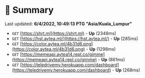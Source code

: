 # 📖 Summary
Last updated: **6/4/2022, 10:49:13 PTG "Asia/Kuala_Lumpur"**

- `GET` [https://shrt.ml](https://shrt.ml) - **Up** (2348ms)
- `GET` [https://hst.aytea.ml/](https://hst.aytea.ml/) - **Up** (285ms)
- `GET` [https://color.aytea.ml/4b31d6.png](https://color.aytea.ml/4b31d6.png) - **Up** (1298ms)
- `GET` [https://memeapi.aytea14.repl.co/gimme](https://memeapi.aytea14.repl.co/gimme) - **Up** (861ms)
- `GET` [https://teledrivemy.herokuapp.com/dashboard](https://teledrivemy.herokuapp.com/dashboard) - **Up** (268ms)
